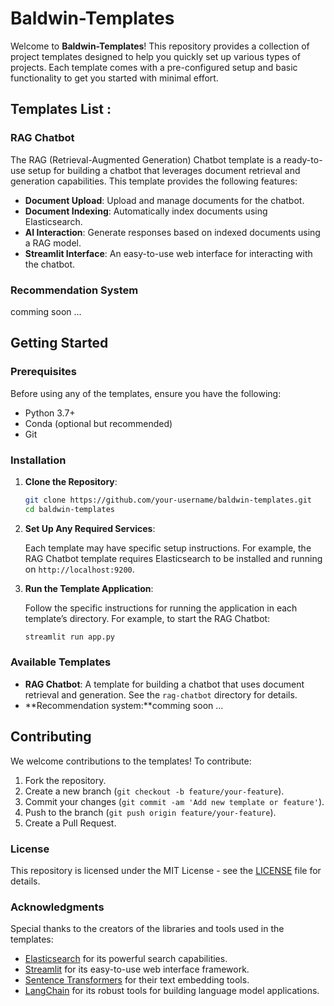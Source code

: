 
# Baldwin-Templates

Welcome to **Baldwin-Templates**! This repository provides a collection of project templates designed to help you quickly set up various types of projects. Each template comes with a pre-configured setup and basic functionality to get you started with minimal effort.

## Templates List :

### RAG Chatbot

The RAG (Retrieval-Augmented Generation) Chatbot template is a ready-to-use setup for building a chatbot that leverages document retrieval and generation capabilities. This template provides the following features:

- **Document Upload**: Upload and manage documents for the chatbot.
- **Document Indexing**: Automatically index documents using Elasticsearch.
- **AI Interaction**: Generate responses based on indexed documents using a RAG model.
- **Streamlit Interface**: An easy-to-use web interface for interacting with the chatbot.
### Recommendation System

comming soon ...
## Getting Started

### Prerequisites

Before using any of the templates, ensure you have the following:

- Python 3.7+
- Conda (optional but recommended)
- Git

### Installation

1. **Clone the Repository**:

   ```bash
   git clone https://github.com/your-username/baldwin-templates.git
   cd baldwin-templates
   ```



2. **Set Up Any Required Services**:

   Each template may have specific setup instructions. For example, the RAG Chatbot template requires Elasticsearch to be installed and running on `http://localhost:9200`. 

3. **Run the Template Application**:

   Follow the specific instructions for running the application in each template’s directory. For example, to start the RAG Chatbot:

   ```bash
   streamlit run app.py
   ```

### Available Templates

- **RAG Chatbot**: A template for building a chatbot that uses document retrieval and generation. See the `rag-chatbot` directory for details.
- **Recommendation system:**comming soon ...
## Contributing

We welcome contributions to the templates! To contribute:

1. Fork the repository.
2. Create a new branch (`git checkout -b feature/your-feature`).
3. Commit your changes (`git commit -am 'Add new template or feature'`).
4. Push to the branch (`git push origin feature/your-feature`).
5. Create a Pull Request.

### License

This repository is licensed under the MIT License - see the [LICENSE](LICENSE) file for details.

### Acknowledgments

Special thanks to the creators of the libraries and tools used in the templates:

- [Elasticsearch](https://www.elastic.co/what-is/elasticsearch) for its powerful search capabilities.
- [Streamlit](https://streamlit.io/) for its easy-to-use web interface framework.
- [Sentence Transformers](https://www.sbert.net/) for their text embedding tools.
- [LangChain](https://github.com/langchain/langchain) for its robust tools for building language model applications.

